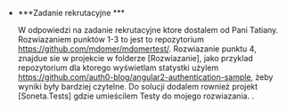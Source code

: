 * ***Zadanie rekrutacyjne *** 

	W odpowiedzi na zadanie rekrutacyjne ktore dostalem od Pani Tatiany. Rozwiazaniem punktów 1-3 to jest to repozytorium https://github.com/mdomer/mdomertest/.
Rozwiazanie punktu 4, znajdue sie w projekcie w folderze [Rozwiazanie], jako przyklad repozytorium dla ktorego wyświetlam statystki użylem https://github.com/auth0-blog/angular2-authentication-sample, 
żeby wyniki były bardziej czytelne. Do solucji dodalem rownież projekt [Soneta.Tests] gdzie umieścilem Testy do mojego rozwiazania. 
.

